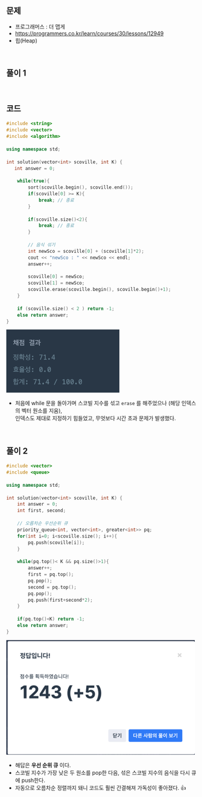 ## 문제
- 프로그래머스 : 더 맵게
- https://programmers.co.kr/learn/courses/30/lessons/12949
- 힙(Heap)

<br/>

## 풀이 1


<br/> 

## 코드

```c++
#include <string>
#include <vector>
#include <algorithm>

using namespace std;

int solution(vector<int> scoville, int K) {
   int answer = 0;

    while(true){
        sort(scoville.begin(), scoville.end());
        if(scoville[0] >= K){
            break; // 종료
        }
        
        if(scoville.size()<2){
            break; // 종료
        }
        
        // 음식 섞기
        int newSco = scoville[0] + (scoville[1]*2);
        cout << "newSco : " << newSco << endl;
        answer++;
        
        scoville[0] = newSco;
        scoville[1] = newSco;
        scoville.erase(scoville.begin(), scoville.begin()+1);
    }
    
    if (scoville.size() < 2 ) return -1;
    else return answer;
}
```

<img src="./screenshots/prog_더맵게_err.png" width="300">

- 처음에 while 문을 돌아가며 스코빌 지수를 섞고 `erase` 를 해주었으나 (해당 인덱스의 벡터 원소를 지움),   
인덱스도 제대로 지정하기 힘들었고, 무엇보다 시간 초과 문제가 발생했다.

<br/>

## 풀이 2

```c++
#include <vector>
#include <queue>

using namespace std;

int solution(vector<int> scoville, int K) {
    int answer = 0;
    int first, second;
    
    // 오름차순 우선순위 큐
    priority_queue<int, vector<int>, greater<int>> pq;
    for(int i=0; i<scoville.size(); i++){
        pq.push(scoville[i]);
    }
    
    while(pq.top()< K && pq.size()>1){
        answer++;
        first = pq.top();
        pq.pop();
        second = pq.top();
        pq.pop();
        pq.push(first+second*2);
    }
    
    if(pq.top()<K) return -1;
    else return answer;
}
```
 <img src="./screenshots/prog_더맵게.png" width="500"> 

- 해답은 **우선 순위 큐** 이다.
- 스코빌 지수가 가장 낮은 두 원소를 pop한 다음, 섞은 스코빌 지수의 음식을 다시 큐에 push한다. 
- 자동으로 오름차순 정렬까지 돼니 코드도 훨씬 간결해져 가독성이 좋아졌다. 👍

